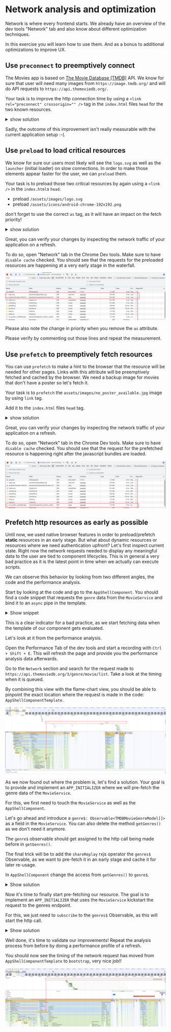 # Network analysis and optimization

Network is where every frontend starts.
We already have an overview of the dev tools "Network" tab and also know about different optimization
techniques.

In this exercise you will learn how to use them. And as a bonus to additional optimizations to improve UX.

## Use `preconnect` to preemptively connect

The Movies app is based on [The Movie Database (TMDB)](https://www.themoviedb.org/) API.
We know for sure that user will need many images from `https://image.tmdb.org/` and will do API requests to
`https://api.themoviedb.org/`.

Your task is to improve the http connection time by using a `<link rel="preconnect" crossorigin="" />` tag in the `index.html`
files `head` for the two known resources.

<details>
    <summary>show solution</summary>

Go to `index.html` and extend `<head>` tag with following:

```html
<!--index.html-->

<link rel="preconnect" href="https://image.tmdb.org/" crossorigin="" />
<link rel="preconnect" href="https://api.themoviedb.org/" crossorigin="" />
```
</details>

Sadly, the outcome of this improvement isn't really measurable with the current application setup :-(.

## Use `preload` to load critical resources

We know for sure our users most likely will see the `logo.svg` as well as the `launcher` (initial loader) on slow connections.
In order to make those elements appear faster for the user, we can `preload` them.

Your task is to preload those two critical resources by again using a `<link />` in the `index.html`s `head`.

* preload `/assets/images/logo.svg`
* preload `/assets/icons/android-chrome-192x192.png`

don't forget to use the correct `as` tag, as it will have an impact on the fetch priority!

<details>
    <summary>show solution</summary>

Go to `index.html` and extend the `<head>` tag with following:

```html
<!--index.html-->

<link rel="preload" as="image" href="/assets/images/logo.svg" />
<link rel="preload" as="image" href="/assets/icons/android-chrome-192x192.png" />
```
</details>

Great, you can verify your changes by inspecting the network traffic of your application on a refresh.

To do so, open "Network" tab in the Chrome Dev tools. Make sure to have `disable cache` checked.
You should see that the requests for the preloaded resources are happening at a very early stage in the waterfall.

![preload-logo-and-launcher](images/network/preload-logo-and-launcher.png)

Please also note the change in priority when you remove the `as` attribute.

Please verify by commenting out those lines and repeat the measurement.

## Use `prefetch` to preemptively fetch resources

You can use `prefetch` to make a hint to the browser that the resource will be needed for other pages.
Links with this attribute will be preemptively fetched and cached by the browser.
We need a backup image for movies that don't have a poster so let's fetch it.

Your task is to `prefetch` the `assets/images/no_poster_available.jpg` image by
using `link` tag.

Add it to the `index.html` files `head` tag.

<details>
    <summary>show solution</summary>

Go to `index.html` and extend `<head>` tag with following:

```html
<!-- index.html -->

<link rel="prefetch" href="assets/images/no_poster_available.jpg" />
```

</details>

Great, you can verify your changes by inspecting the network traffic of your application on a refresh.

To do so, open "Network" tab in the Chrome Dev tools. Make sure to have `disable cache` checked.
You should see that the request for the prefetched resource is happening right after the javascript bundles are loaded.

![prefetch-no-poster-available](images/network/prefetch-no-poster-available.png)

## Prefetch http resources as early as possible

Until now, we used native browser features in order to preload/prefetch **static** resources in an early stage.
But what about dynamic resources or resources where we need authentication upfront?
Let's first inspect current state.
Right now the network requests needed to display any meaningful data to the user are tied to component lifecycles. 
This is in general a very bad practice as it is the latest point in time when we actually can execute scripts.

We can observe this behavior by looking from two different angles, the code and the performance analysis.

Start by looking at the code and go to the `AppShellComponent`. You should find a code snippet that requests the `genre` data from the 
`MovieService` and bind it to an `async` pipe in the template.

<details>
  <summary>Show snippet</summary>

```ts
// app-shell.component.ts

readonly genres$ = this.movieService.getGenres();
```

```html
<!--app-shell.component.html-->

<a
  [attr.data-uf]="'menu-gen-'+genre.id"
  *ngFor="let genre of genres$ | async;"
  class="navigation--link"
  [routerLink]="['/list', 'genre', genre.id]"
  routerLinkActive="active"
>

```
</details>

This is a clear indicator for a bad practice, as we start fetching data when the template of
our component gets evaluated.

Let's look at it from the performance analysis.

Open the Performance Tab of the dev tools and start a recording with `Ctrl + Shift + E`.
This will refresh the page and provide you the performance analysis data afterwards.

Go to the `Network` section and search for the request made to
`https://api.themoviedb.org/3/genre/movie/list`. Take a look at the timing when it is queued.

By combining this view with the flame-chart view, you should be able to pinpoint the exact 
location where the request is made in the code: `AppShellComponentTemplate`.

![genre-request-template](images/network/genre-request-template.png)

As we now found out where the problem is, let's find a solution.
Your goal is to provide and implement an `APP_INITIALIZER` where we 
will pre-fetch the genre data of the `MovieService`.

For this, we first need to touch the `MovieService` as well as the `AppShellComponent`.

Let's go ahead and introduce a `genre$: Observable<TMDBMovieGenreModel[]>`
as a field in the `MovieService`.
You can also delete the method `getGenres()` as we don't need it anymore.

The `genre$` observable should get assigned to the http call being made before
in `getGenres()`.

The final trick will be to add the `shareReplay` rxjs operator the `genres$` Observable,
as we want to pre-fetch it in an early stage and cache it for later re-usage.

In `AppShellComponent` change the access from `getGenres()` to `genre$`.

<details>
  <summary>Show solution</summary>

```ts
// movie-service.ts

readonly genres$ = this.httpClient
  .get<{ genres: TMDBMovieGenreModel[] }>(
    `${environment.tmdbBaseUrl}/3/genre/movie/list`
  )
  .pipe(
    map(({ genres }) => genres),
    shareReplay({ bufferSize: 1, refCount: true })
  );
```

```ts
// app-shell.component.ts

readonly genres$ = this.movieService.genres$;

```

</details>

Now it's time to finally start pre-fetching our resource.
The goal is to implement an `APP_INITIALIZER` that uses the `MovieService`
kickstart the request to the genres endpoint.

For this, we just need to `subscribe` to the `genres$` Observable, as this will
start the http call.

<details>
  <summary>Show solution</summary>

```ts
// app.module.ts

@NgModule({
  /*other stuff*/
  providers: [
    /*other stuff*/,
    {
      provide: APP_INITIALIZER,
      useFactory: () => {
        const movieService = inject(MovieService);
        return () => {
          // start the http call
          movieService.genres$.subscribe();
        };
      },
      multi: true,
    },
  ]
})
export class AppModule {}
```

</details>


Well done, it's time to validate our improvements!
Repeat the analysis process from before by doing a performance profile of a refresh.

You should now see the timing of the network request has moved from `AppShellComponentTemplate` to
`bootstrap`, very nice job!!

![genre-request-initializer](images/network/genre-request-initializer.png)
